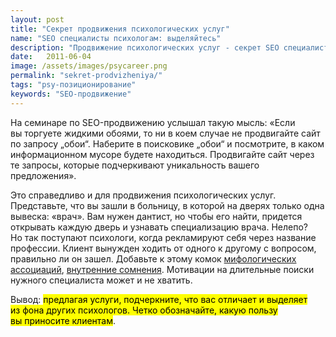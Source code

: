 ```yaml
---
layout: post
title: "Секрет продвижения психологических услуг"
name: "SEO специалисты психологам: выделяйтесь"
description: "Продвижение психологических услуг - секрет SEO специалистов."
date:   2011-06-04			 
image: /assets/images/psycareer.png
permalink: "sekret-prodvizheniya/"
tags: "psy-позиционирование"
keywords: "SEO-продвижение"
---
```


<p>На&nbsp;семинаре по&nbsp;SEO-продвижению услышал такую мысль: «Если вы&nbsp;торгуете жидкими обоями, то&nbsp;ни&nbsp;в&nbsp;коем случае не&nbsp;продвигайте сайт по&nbsp;запросу „обои“. Наберите в&nbsp;поисковике „обои“ и&nbsp;посмотрите, в&nbsp;каком информационном мусоре будете находиться. Продвигайте сайт через те&nbsp;запросы, которые подчеркивают уникальность вашего предложения».</p>

<amp-img width="582" height="620" layout="responsive" src="/assets/images/seo.png"  alt="psycareer.ru - секрет продвижения"  ></amp-img>
<p>Это справедливо и&nbsp;для продвижения психологических услуг. Представьте, что вы&nbsp;зашли в&nbsp;больницу, в&nbsp;которой на&nbsp;дверях только одна вывеска: «врач». Вам нужен дантист, но&nbsp;чтобы его найти, придется открывать каждую дверь и&nbsp;узнавать специализацию врача. Нелепо? Но&nbsp;так поступают психологи, когда рекламируют себя через название профессии. Клиент вынужден ходить от&nbsp;одного к&nbsp;другому с&nbsp;вопросом, правильно&nbsp;ли он&nbsp;зашел. Добавьте к&nbsp;этому комок <a href="//www.psycareer.ru/mify-o-psixologax-pomexa-ili-pomoshh/">мифологических ассоциаций</a>, <a href="//www.psycareer.ru/preodolenie-somnenij-klienta/">внутренние сомнения</a>. Мотивации на&nbsp;длительные поиски нужного специалиста может и&nbsp;не&nbsp;хватить.</p>
<p>Вывод: <mark>предлагая услуги, подчеркните, что вас отличает и&nbsp;выделяет из&nbsp;фона других психологов. Четко обозначайте, какую пользу вы&nbsp;приносите клиентам</mark>.</p>
